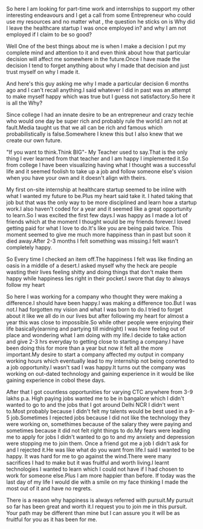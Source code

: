 
So here I am looking for part-time work and internships to support my other interesting endeavours and I get a call from some 
Entrepreneur who could use my resources and no matter what , the question he sticks on is Why did I leave the healthcare startup 
I was once employed in? and why I am not employed if I claim to be so good?

Well One of the best things about me is when I make a decision I put my complete mind and attention to it and even think about 
how that particular decision will affect me somewhere in the future.Once I have made the decision I tend to forget anything about 
why I made that decision and just trust myself on why I made it.

And here's this guy asking me why I made a particular decision 6 months ago and I can't recall anything.I said whatever I did in
past was an attempt to make myself happy which was true but I guess not satisfactory.So here it is all the Why?

Since college I had an innate desire to be an entrepreneur and crazy techie who would one day be super rich and probably rule the 
world.I am not at fault.Media taught us that we all can be rich and famous which probabilistically is false.Somewhere I knew this 
but I also knew that we create our own future.

"If you want to think.Think BIG"- My Teacher used to say.That is the only thing I ever learned from that teacher and I am happy I 
implemented it.So from college I have been visualizing having what I thought was a successful life and it seemed foolish to take up
a job and follow someone else's vision when you have your own and it doesn't align with theirs.

My first on-site internship at healthcare startup seemed to be inline with what I wanted my future to be.Plus my heart said take it.
I hated taking that job but that was the only way to be more disciplined and learn how a startup work.I also haven't coded for a year
and it seemed like a great opportunity to learn.So I was excited the first few days.I was happy as I made a lot of friends which at 
the moment I thought would be my friends forever.I loved getting paid for what I love to do.It's like you are being paid twice.
This moment seemed to give me much more happiness than in past but soon it died away.After 2-3 months I felt something was missing.I
felt wasn't completely happy.

So Every time I checked an item off.The happiness I felt was like finding an oasis in a middle of a desert.I asked myself
why the heck are people wasting their lives feeling shitty and doing things that don't make them happy while happiness lies right
in their pocket.I swore that day to always follow my heart 

So here I was working for a company who thought they were making a difference.I should have been happy.I was making a difference too.But I was 
not.I had forgotten my vision and what I was born to do.I tried to forget about it like we all do in our lives but after following my heart 
for almost a year this was close to impossible.So while other people were enjoying their life basically(earning and partying till midnight)
I was here feeling out of place and wondering what I am doing with my life.I decide to take action and give 2-3 hrs everyday to getting close to 
starting a company.I have been doing this for more than a year but now it felt all the more important.My desire to start a company affected my 
output in company working hours which eventually lead to my internship not being conerted to a job opportunity.I wasn't sad
I was happy.It turns out the company was working on out-dated technology and gaining experience in it would be like gaining experience
in cobol these days.

After that I got countless opportunities for varying CTC anywhere from 3-9 lakhs p.a. High paying jobs wanted me to be in bangalore
which I didn't wanted to go to and the jobs that I got around Delhi NCR I didn't went to.Most probably because I didn't felt my talents would be
best used in a 9-5 job.Sometimes I rejected jobs because I did not like the technology they were working on, somethimes because of the salary
they were paying and sometimes because it did not felt right things to do.My fears were leading me to apply for jobs I didn't wanted to go to and my 
anxiety and depression were stopping me to join them.
Once a friend got me a job I didn't ask for and I rejected it.He was like what do you want from life.I said I wanted to be happy.
It was hard for me to go against the wind.There were many sacrifices I had to make but it was fruitful and worth living.I learnt technologies I 
wanted to learn which I could not have if I had chosen to work for someone else.Plus I am more happier than before.
If today was the last day of my life I would die with a smile on my face thinking I made the most out of it and  have no regrets.


There is a reason why happiness is always referred with pursuit.My pursuit so far has been great and worth it.I request you to join me in this pursuit.
Your path may be different than mine but I can assure you it will be as fruitful for you as it has been for me.
